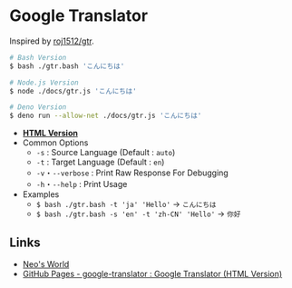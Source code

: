# Google Translator

Inspired by [roj1512/gtr](https://github.com/roj1512/gtr).

```bash
# Bash Version
$ bash ./gtr.bash 'こんにちは'

# Node.js Version
$ node ./docs/gtr.js 'こんにちは'

# Deno Version
$ deno run --allow-net ./docs/gtr.js 'こんにちは'
```

- __[HTML Version](https://neos21.github.io/google-translator)__
- Common Options
    - `-s` : Source Language (Default : `auto`)
    - `-t` : Target Language (Default : `en`)
    - `-v`・`--verbose` : Print Raw Response For Debugging
    - `-h`・`--help` : Print Usage
- Examples
    - `$ bash ./gtr.bash -t 'ja' 'Hello'` → `こんにちは`
    - `$ bash ./gtr.bash -s 'en' -t 'zh-CN' 'Hello'` → `你好`


## Links

- [Neo's World](https://neos21.net/)
- [GitHub Pages - google-translator : Google Translator (HTML Version)](https://neos21.github.io/google-translator)
